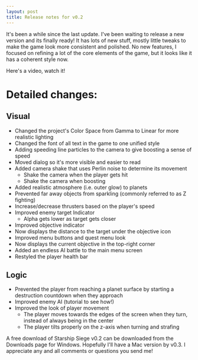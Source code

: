 ```yaml
---
layout: post
title: Release notes for v0.2
---
```


It's been a while since the last update. I've been waiting to release a new version and its finally ready! It has lots of new stuff, mostly little tweaks to make the game look more consistent and polished. No new features, I focused on refining a lot of the core elements of the game, but it looks like it has a coherent style now.
 
Here's a video, watch it!

# Detailed changes:
 
## Visual
 * Changed the project's Color Space from Gamma to Linear for more realistic lighting
 * Changed the font of all text in the game to one unified style
 * Adding speeding line particles to the camera to give boosting a sense of speed
 * Moved dialog so it's more visible and easier to read
 * Added camera shake that uses Perlin noise to determine its movement
   * Shake the camera when the player gets hit
   * Shake the camera when boosting
 * Added realistic atmosphere (i.e. outer glow) to planets
 * Prevented far away objects from sparkling (commonly referred to as Z fighting)
 * Increase/decrease thrusters based on the player's speed
 * Improved enemy target Indicator
   * Alpha gets lower as target gets closer
 * Improved objective indicator
 * Now displays the distance to the target under the objective icon
 * Improved menu buttons and quest menu look
 * Now displays the current objective in the top-right corner
 * Added an endless AI battle to the main menu screen
 * Restyled the player health bar
 
## Logic
 * Prevented the player from reaching a planet surface by starting a destruction countdown when they approach
 * Improved enemy AI (tutorial to see how!)
 * Improved the look of player movement
   * The player moves towards the edges of the screen when they turn, instead of always being in the              center
   * The player tilts properly on the z-axis when turning and strafing
 
A free download of Starship Siege v0.2 can be downloaded from the Downloads page for Windows. Hopefully I'll have a Mac version by v0.3. I appreciate any and all comments or questions you send me!
